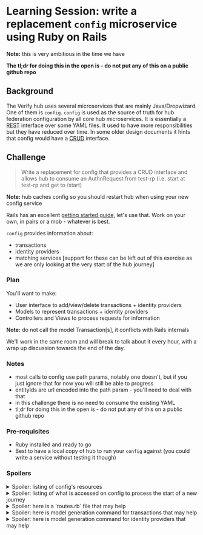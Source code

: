 # Learning Session: write a replacement `config` microservice using Ruby on Rails

**Note:** this is very ambitious in the time we have

**The tl;dr for doing this in the open is - do not put any of this on a public github repo**

## Background

The Verify hub uses several microservices that are mainly Java/Dropwizard.  One of them is `config`.  `config` is used as the source of truth for hub federation configuration by all core hub microservices.  It is essentially a [REST](https://en.wikipedia.org/wiki/Representational_state_transfer) interface over some YAML files.  It used to have more responsibilities but they have reduced over time.  In some older design documents it hints that config would have a [CRUD](https://en.wikipedia.org/wiki/Create,_read,_update_and_delete) interface.

## Challenge

> Write a replacement for config that provides a CRUD interface and allows hub to consume an AuthnRequest from test-rp (i.e. start at test-rp and get to /start)

**Note:** hub caches config so you should restart hub when using your new config service

Rails has an excellent [getting started guide](http://guides.rubyonrails.org/getting_started.html), let's use that.  Work on your own, in pairs or a mob - whatever is best.

`config` provides information about:
* transactions
* identity providers
* matching services [support for these can be left out of this exercise as we are only looking at the very start of the hub journey]

### Plan 

You'll want to make:
* User interface to add/view/delete transactions + identity providers
* Models to represent transactions + identity providers
* Controllers and Views to process requests for information

**Note:** do not call the model Transaction[s], it conflicts with Rails internals

We'll work in the same room and will break to talk about it every hour, with a wrap up discussion towards the end of the day.

### Notes

* most calls to config use path params, notably one doesn't, but if you just ignore that for now you will still be able to progress
* entityIds are url encoded into the path param - you'll need to deal with that
* in this challenge there is no need to consume the existing YAML
* tl;dr for doing this in the open is - do not put any of this on a public github repo

### Pre-requisites

* Ruby installed and ready to go
* Best to have a local copy of hub to run your `config` against (you could write a service without testing it though)

### Spoilers

<details>
  <summary>Spoiler: listing of config's resources</summary>
  <p>

```
    GET     /config/certificates/health-check (uk.gov.ida.hub.config.resources.CertificatesResource)
    GET     /config/certificates/invalid (uk.gov.ida.hub.config.resources.CertificatesResource)
    GET     /config/certificates/{entityId}/certs/encryption (uk.gov.ida.hub.config.resources.CertificatesResource)
    GET     /config/certificates/{entityId}/certs/signing (uk.gov.ida.hub.config.resources.CertificatesResource)
    GET     /config/countries (uk.gov.ida.hub.config.resources.CountriesResource)
    GET     /config/idps/enabled (uk.gov.ida.hub.config.resources.IdentityProviderResource)
    GET     /config/idps/{entityId}/display-data (uk.gov.ida.hub.config.resources.IdentityProviderResource)
    GET     /config/idps/{entityId}/enabled (uk.gov.ida.hub.config.resources.IdentityProviderResource)
    GET     /config/matching-services (uk.gov.ida.hub.config.resources.MatchingServiceResource)
    GET     /config/matching-services/{entityId} (uk.gov.ida.hub.config.resources.MatchingServiceResource)
    GET     /config/transactions/enabled (uk.gov.ida.hub.config.resources.TransactionsResource)
    GET     /config/transactions/{entityId}/assertion-consumer-service-uri (uk.gov.ida.hub.config.resources.TransactionsResource)
    GET     /config/transactions/{entityId}/display-data (uk.gov.ida.hub.config.resources.TransactionsResource)
    GET     /config/transactions/{entityId}/eidas-enabled (uk.gov.ida.hub.config.resources.TransactionsResource)
    GET     /config/transactions/{entityId}/levels-of-assurance (uk.gov.ida.hub.config.resources.TransactionsResource)
    GET     /config/transactions/{entityId}/matching-process (uk.gov.ida.hub.config.resources.TransactionsResource)
    GET     /config/transactions/{entityId}/matching-service-entity-id (uk.gov.ida.hub.config.resources.TransactionsResource)
    GET     /config/transactions/{entityId}/should-hub-sign-response-messages (uk.gov.ida.hub.config.resources.TransactionsResource)
    GET     /config/transactions/{entityId}/should-hub-use-legacy-saml-standard (uk.gov.ida.hub.config.resources.TransactionsResource)
    GET     /config/transactions/{entityId}/user-account-creation-attributes (uk.gov.ida.hub.config.resources.TransactionsResource)
    GET     /internal/version-info (uk.gov.ida.resources.VersionInfoResource)
    GET     /service-name (uk.gov.ida.resources.ServiceNameResource)
    GET     /service-status (uk.gov.ida.resources.ServiceStatusResource)
```
</details>

<details>
  <summary>Spoiler: listing of what is accessed on config to process the start of a new journey</summary>
  <p>

```
 "GET /config/certificates/http%3A%2F%2Fwww.test-rp.gov.uk%2FSAML2%2FMD/certs/signing HTTP/1.1" 200 1623 "-" "SamlProxy Service (samlProxyClient)" 30
 "GET /config/certificates/http%3A%2F%2Fwww.test-rp.gov.uk%2FSAML2%2FMD/certs/signing HTTP/1.1" 200 1623 "-" "Saml Engine Service (samlEngineClient)" 5
 "GET /config/transactions/http%3A%2F%2Fwww.test-rp.gov.uk%2FSAML2%2FMD/assertion-consumer-service-uri HTTP/1.1" 200 49 "-" "Policy Service (policyClient)" 16
 "GET /config/transactions/http%3A%2F%2Fwww.test-rp.gov.uk%2FSAML2%2FMD/eidas-enabled HTTP/1.1" 200 4 "-" "Policy Service (policyClient)" 4
 "GET /config/idps/enabled?transactionEntityId=http%3A%2F%2Fwww.test-rp.gov.uk%2FSAML2%2FMD HTTP/1.1" 200 566 "-" "Policy Service (policyClient)" 21
 "GET /config/transactions/http%3A%2F%2Fwww.test-rp.gov.uk%2FSAML2%2FMD/levels-of-assurance HTTP/1.1" 200 11 "-" "Policy Service (policyClient)" 5
 "GET /config/transactions/http%3A%2F%2Fwww.test-rp.gov.uk%2FSAML2%2FMD/display-data HTTP/1.1" 200 95 "-" "Frontend Service (frontendClient)" 8
 "GET /config/transactions/http%3A%2F%2Fwww.test-rp.gov.uk%2FSAML2%2FMD/levels-of-assurance HTTP/1.1" 200 11 "-" "Frontend Service (frontendClient)" 2
 "GET /config/idps/http%3A%2F%2Flocalhost%3A50400%2Fmetadata/display-data HTTP/1.1" 200 121 "-" "Frontend Service (frontendClient)" 6
 "GET /config/idps/http%3A%2F%2Fstub_idp.acme.org%2Fstub-idp-two%2FSSO%2FPOST/display-data HTTP/1.1" 200 124 "-" "Frontend Service (frontendClient)" 4
 "GET /config/idps/http%3A%2F%2Fstub_idp.acme.org%2Fstub-idp-demo%2FSSO%2FPOST/display-data HTTP/1.1" 200 124 "-" "Frontend Service (frontendClient)" 2
 "GET /config/idps/http%3A%2F%2Fstub_idp.acme.org%2Fexperian%2FSSO%2FPOST/display-data HTTP/1.1" 200 120 "-" "Frontend Service (frontendClient)" 3
 "GET /config/idps/http%3A%2F%2Fstub_idp.acme.org%2Fmorpho%2FSSO%2FPOST/display-data HTTP/1.1" 200 108 "-" "Frontend Service (frontendClient)" 3
 "GET /config/idps/http%3A%2F%2Fstub_idp.acme.org%2Fcitizensafe%2FSSO%2FPOST/display-data HTTP/1.1" 200 113 "-" "Frontend Service (frontendClient)" 3
 "GET /config/idps/http%3A%2F%2Fstub_idp.acme.org%2Fdigidentity%2FSSO%2FPOST/display-data HTTP/1.1" 200 123 "-" "Frontend Service (frontendClient)" 3
 "GET /config/idps/http%3A%2F%2Fstub_idp.acme.org%2Fstud-idp-three%2FSSO%2FPOST/display-data HTTP/1.1" 200 126 "-" "Frontend Service (frontendClient)" 3
 "GET /config/idps/http%3A%2F%2Fstub_idp.acme.org%2Fbarclays%2FSSO%2FPOST/display-data HTTP/1.1" 200 110 "-" "Frontend Service (frontendClient)" 3
 "GET /config/idps/http%3A%2F%2Fstub_idp.acme.org%2Fpost-office-test-rp%2FSSO%2FPOST/display-data HTTP/1.1" 200 118 "-" "Frontend Service (frontendClient)" 2
 "GET /config/idps/http%3A%2F%2Fstub_idp.acme.org%2Fheadless-idp%2FSSO%2FPOST/display-data HTTP/1.1" 200 124 "-" "Frontend Service (frontendClient)" 2
 "GET /config/idps/http%3A%2F%2Fstub_idp.acme.org%2Froyal-mail%2FSSO%2FPOST/display-data HTTP/1.1" 200 112 "-" "Frontend Service (frontendClient)" 4
```
</details>

<details>
  <summary>Spoiler: here is a `routes.rb` file that may help</summary>
  <p>
  
  <details>
    <summary>are you really sure that you don't want to try and do this yourself first?</summary>
    <p>
    
```ruby
Rails.application.routes.draw do

  get 'config/idps/enabled' => 'idps#all'
  resources :idps, path: '/config/idps', id: /[A-Za-z0-9%._-]+/ do
    resources :idp_display_data, path: '/display-data', only: [:index]
    resources :idp_enabled, path: '/enabled', only: [:index]
  end

  get 'config/transactions/enabled' => 'transactions#all'
  resources :transactions, path: '/config/transactions', id: /[A-Za-z0-9%._-]+/ do
    resources :transactions_display_data, path: '/display-data', only: [:index]
    resources :transactions_levels_of_assurance, path: '/levels-of-assurance', only: [:index]
    resources :transactions_assertion_consumer_service_uri, path: '/assertion-consumer-service-uri', only: [:index]
    resources :transactions_eidas_enabled, path: '/eidas-enabled', only: [:index]
  end

  resources :certificates, path: '/config/certificates', id: /[A-Za-z0-9%._-]+/ do
    resources :certificates_signing, path: '/certs/signing', only: [:index]
  end

  root 'config#index'
end
```
</details>
</details>

<details>
  <summary>Spoiler: here is model generation command for transactions that may help</summary>
  <p>
  
`./bin/rails generate model RPTransaction simple_id:string eidas_enabled:boolean entity_id:string signing_cert:string levels_of_assurance:string assertion_consumer_service_uri:string service_homepage:string`
</details>

<details>
  <summary>Spoiler: here is model generation command for identity providers that may help</summary>
  <p>
  
`./bin/rails generate model Idp simple_id:string enabled:boolean entity_id:string signing_cert:string`
</details>

